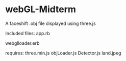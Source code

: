 webGL-Midterm
=============

A faceshift .obj file displayed using three.js


Included files:
app.rb

webglloader.erb

requires:
three.min.js
objLoader.js
Detector.js
land.jpeg
